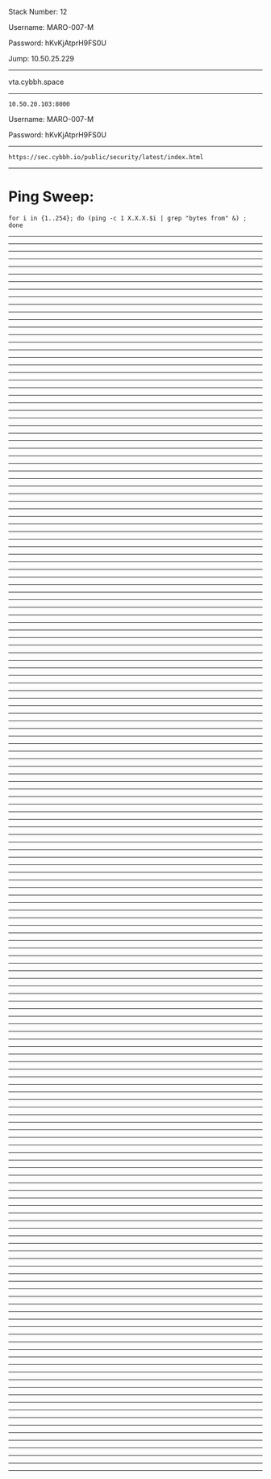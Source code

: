 Stack Number: 12

Username: MARO-007-M

Password: hKvKjAtprH9FS0U

Jump: 10.50.25.229
________________________________________________________________________________________________________________
vta.cybbh.space
________________________________________________________________________________________________________________
    10.50.20.103:8000

Username: MARO-007-M

Password: hKvKjAtprH9FS0U
________________________________________________________________________________________________________________
    https://sec.cybbh.io/public/security/latest/index.html
________________________________________________________________________________________________________________
# Ping Sweep: 

    for i in {1..254}; do (ping -c 1 X.X.X.$i | grep "bytes from" &) ; done
________________________________________________________________________________________________________________

________________________________________________________________________________________________________________
    
________________________________________________________________________________________________________________

________________________________________________________________________________________________________________

________________________________________________________________________________________________________________

________________________________________________________________________________________________________________

________________________________________________________________________________________________________________

________________________________________________________________________________________________________________

________________________________________________________________________________________________________________

________________________________________________________________________________________________________________

________________________________________________________________________________________________________________

________________________________________________________________________________________________________________

________________________________________________________________________________________________________________

________________________________________________________________________________________________________________

________________________________________________________________________________________________________________

________________________________________________________________________________________________________________

________________________________________________________________________________________________________________

________________________________________________________________________________________________________________

________________________________________________________________________________________________________________

________________________________________________________________________________________________________________

________________________________________________________________________________________________________________

________________________________________________________________________________________________________________

________________________________________________________________________________________________________________

________________________________________________________________________________________________________________

________________________________________________________________________________________________________________

________________________________________________________________________________________________________________

________________________________________________________________________________________________________________

________________________________________________________________________________________________________________

________________________________________________________________________________________________________________

________________________________________________________________________________________________________________

________________________________________________________________________________________________________________

________________________________________________________________________________________________________________

________________________________________________________________________________________________________________

________________________________________________________________________________________________________________

________________________________________________________________________________________________________________

________________________________________________________________________________________________________________

________________________________________________________________________________________________________________

________________________________________________________________________________________________________________

________________________________________________________________________________________________________________

________________________________________________________________________________________________________________

________________________________________________________________________________________________________________

________________________________________________________________________________________________________________

________________________________________________________________________________________________________________

________________________________________________________________________________________________________________

________________________________________________________________________________________________________________

________________________________________________________________________________________________________________

________________________________________________________________________________________________________________

________________________________________________________________________________________________________________

________________________________________________________________________________________________________________

________________________________________________________________________________________________________________

________________________________________________________________________________________________________________

________________________________________________________________________________________________________________

________________________________________________________________________________________________________________

________________________________________________________________________________________________________________

________________________________________________________________________________________________________________

________________________________________________________________________________________________________________

________________________________________________________________________________________________________________

________________________________________________________________________________________________________________

________________________________________________________________________________________________________________

________________________________________________________________________________________________________________

________________________________________________________________________________________________________________

________________________________________________________________________________________________________________

________________________________________________________________________________________________________________

________________________________________________________________________________________________________________

________________________________________________________________________________________________________________

________________________________________________________________________________________________________________

________________________________________________________________________________________________________________

________________________________________________________________________________________________________________

________________________________________________________________________________________________________________

________________________________________________________________________________________________________________

________________________________________________________________________________________________________________

________________________________________________________________________________________________________________

________________________________________________________________________________________________________________

________________________________________________________________________________________________________________

________________________________________________________________________________________________________________

________________________________________________________________________________________________________________

________________________________________________________________________________________________________________

________________________________________________________________________________________________________________

________________________________________________________________________________________________________________

________________________________________________________________________________________________________________

________________________________________________________________________________________________________________

________________________________________________________________________________________________________________

________________________________________________________________________________________________________________

________________________________________________________________________________________________________________

________________________________________________________________________________________________________________

________________________________________________________________________________________________________________

________________________________________________________________________________________________________________

________________________________________________________________________________________________________________

________________________________________________________________________________________________________________

________________________________________________________________________________________________________________

________________________________________________________________________________________________________________

________________________________________________________________________________________________________________

________________________________________________________________________________________________________________

________________________________________________________________________________________________________________

________________________________________________________________________________________________________________

________________________________________________________________________________________________________________

________________________________________________________________________________________________________________

________________________________________________________________________________________________________________

________________________________________________________________________________________________________________

________________________________________________________________________________________________________________

________________________________________________________________________________________________________________

________________________________________________________________________________________________________________

________________________________________________________________________________________________________________

________________________________________________________________________________________________________________

________________________________________________________________________________________________________________

________________________________________________________________________________________________________________

________________________________________________________________________________________________________________

________________________________________________________________________________________________________________

________________________________________________________________________________________________________________

________________________________________________________________________________________________________________

________________________________________________________________________________________________________________

________________________________________________________________________________________________________________

________________________________________________________________________________________________________________

________________________________________________________________________________________________________________

________________________________________________________________________________________________________________

________________________________________________________________________________________________________________

________________________________________________________________________________________________________________

________________________________________________________________________________________________________________

________________________________________________________________________________________________________________

________________________________________________________________________________________________________________

________________________________________________________________________________________________________________

________________________________________________________________________________________________________________

________________________________________________________________________________________________________________

________________________________________________________________________________________________________________

________________________________________________________________________________________________________________

________________________________________________________________________________________________________________

________________________________________________________________________________________________________________

________________________________________________________________________________________________________________

________________________________________________________________________________________________________________

________________________________________________________________________________________________________________

________________________________________________________________________________________________________________

________________________________________________________________________________________________________________

________________________________________________________________________________________________________________

________________________________________________________________________________________________________________

________________________________________________________________________________________________________________

________________________________________________________________________________________________________________

________________________________________________________________________________________________________________

________________________________________________________________________________________________________________

________________________________________________________________________________________________________________

________________________________________________________________________________________________________________

________________________________________________________________________________________________________________

________________________________________________________________________________________________________________

________________________________________________________________________________________________________________

________________________________________________________________________________________________________________

________________________________________________________________________________________________________________

________________________________________________________________________________________________________________

________________________________________________________________________________________________________________

________________________________________________________________________________________________________________

________________________________________________________________________________________________________________

________________________________________________________________________________________________________________

________________________________________________________________________________________________________________

________________________________________________________________________________________________________________

________________________________________________________________________________________________________________

________________________________________________________________________________________________________________

________________________________________________________________________________________________________________

________________________________________________________________________________________________________________

________________________________________________________________________________________________________________

________________________________________________________________________________________________________________

________________________________________________________________________________________________________________

________________________________________________________________________________________________________________

________________________________________________________________________________________________________________

________________________________________________________________________________________________________________

________________________________________________________________________________________________________________

________________________________________________________________________________________________________________
